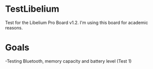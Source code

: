 # TestLibelium

Test for the Libelium Pro Board v1.2. I'm using this board for academic reasons.

# Goals

-Testing Bluetooth, memory capacity and battery level (Test 1)
